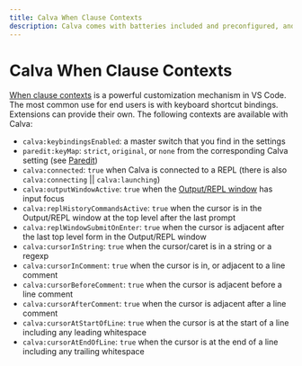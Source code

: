 ```yaml
---
title: Calva When Clause Contexts
description: Calva comes with batteries included and preconfigured, and if you don't like the defaults, you can customize
---
```


# Calva When Clause Contexts

[When clause contexts](https://code.visualstudio.com/api/references/when-clause-contexts) is a powerful customization mechanism in VS Code. The most common use for end users is with keyboard shortcut bindings. Extensions can provide their own. The following contexts are available with Calva:

* `calva:keybindingsEnabled`: a master switch that you find in the settings
* `paredit:keyMap`: `strict`, `original`, or `none` from the corresponding Calva setting (see [Paredit](paredit.md))
* `calva:connected`: `true` when Calva is connected to a REPL (there is also `calva:connecting` || `calva:launching`)
* `calva:outputWindowActive`: `true` when the [Output/REPL window](output.md) has input focus
* `calva:replHistoryCommandsActive`: `true` when the cursor is in the Output/REPL window at the top level after the last prompt
* `calva:replWindowSubmitOnEnter`: `true` when the cursor is adjacent after the last top level form in the Output/REPL window
* `calva:cursorInString`: `true` when the cursor/caret is in a string or a regexp
* `calva:cursorInComment`: `true` when the cursor is in, or adjacent to a line comment
* `calva:cursorBeforeComment`: `true` when the cursor is adjacent before a line comment
* `calva:cursorAfterComment`: `true` when the cursor is adjacent after a line comment
* `calva:cursorAtStartOfLine`: `true` when the cursor is at the start of a line including any leading whitespace
* `calva:cursorAtEndOfLine`: `true` when the cursor is at the end of a line including any trailing whitespace

